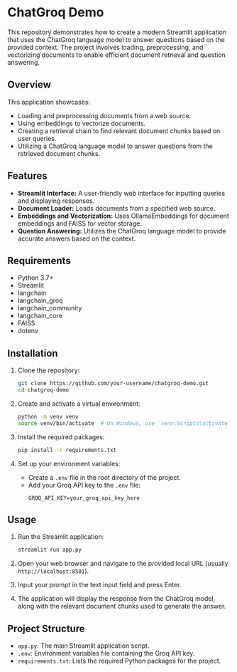 # ChatGroq Demo

This repository demonstrates how to create a modern Streamlit application that uses the ChatGroq language model to answer questions based on the provided context. The project involves loading, preprocessing, and vectorizing documents to enable efficient document retrieval and question answering.

## Overview

This application showcases:

- Loading and preprocessing documents from a web source.
- Using embeddings to vectorize documents.
- Creating a retrieval chain to find relevant document chunks based on user queries.
- Utilizing a ChatGroq language model to answer questions from the retrieved document chunks.

## Features

- **Streamlit Interface:** A user-friendly web interface for inputting queries and displaying responses.
- **Document Loader:** Loads documents from a specified web source.
- **Embeddings and Vectorization:** Uses OllamaEmbeddings for document embeddings and FAISS for vector storage.
- **Question Answering:** Utilizes the ChatGroq language model to provide accurate answers based on the context.

## Requirements

- Python 3.7+
- Streamlit
- langchain
- langchain_groq
- langchain_community
- langchain_core
- FAISS
- dotenv

## Installation

1. Clone the repository:
    ```bash
    git clone https://github.com/your-username/chatgroq-demo.git
    cd chatgroq-demo
    ```

2. Create and activate a virtual environment:
    ```bash
    python -m venv venv
    source venv/bin/activate  # On Windows, use `venv\Scripts\activate`
    ```

3. Install the required packages:
    ```bash
    pip install -r requirements.txt
    ```

4. Set up your environment variables:
    - Create a `.env` file in the root directory of the project.
    - Add your Groq API key to the `.env` file:
      ```plaintext
      GROQ_API_KEY=your_groq_api_key_here
      ```

## Usage

1. Run the Streamlit application:
    ```bash
    streamlit run app.py
    ```

2. Open your web browser and navigate to the provided local URL (usually `http://localhost:8501`).

3. Input your prompt in the text input field and press Enter.

4. The application will display the response from the ChatGroq model, along with the relevant document chunks used to generate the answer.

## Project Structure

- `app.py`: The main Streamlit application script.
- `.env`: Environment variables file containing the Groq API key.
- `requirements.txt`: Lists the required Python packages for the project.
